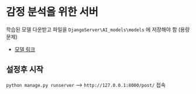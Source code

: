 # 감정 분석을 위한 서버

학습된 모델 다운받고 파일을 `DjangoServer\AI_models\models` 에 저장해야 함 (용량문제)
- [모델 링크](https://drive.google.com/file/d/1r3Mh6zUfkB9RLrJHYGrgX909p5dC5dfu/view?usp=drive_link)

## 설정후 시작
`python manage.py runserver` --> `http://127.0.0.1:8000/post/` 접속
